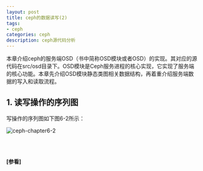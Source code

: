 ```yaml
---
layout: post
title: ceph的数据读写(2)
tags:
- ceph
categories: ceph
description: ceph源代码分析
---
```



本章介绍ceph的服务端OSD（书中简称OSD模块或者OSD）的实现。其对应的源代码在src/osd目录下。OSD模块是Ceph服务进程的核心实现，它实现了服务端的核心功能。本章先介绍OSD模块静态类图相关数据结构，再着重介绍服务端数据的写入和读取流程。

<!-- more -->


## 1. 读写操作的序列图
写操作的序列图如下图6-2所示：

![ceph-chapter6-2](https://ivanzz1001.github.io/records/assets/img/ceph/sca/ceph_chapter6_2.jpg)







<br />
<br />

**[参看]**





<br />
<br />
<br />

